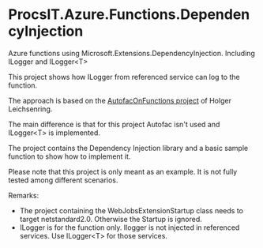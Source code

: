 # ProcsIT.Azure.Functions.DependencyInjection
Azure functions using Microsoft.Extensions.DependencyInjection. Including ILogger and ILogger&lt;T>

This project shows how ILogger<T> from referenced service can log to the function.

The approach is based on the [AutofacOnFunctions project](https://github.com/holgerleichsenring/AutofacOnFunctions) of Holger Leichsenring. 

The main difference is that for this project Autofac isn't used and ILogger&lt;T> is implemented.

The project contains the Dependency Injection library and a basic sample function to show how to implement it.

Please note that this project is only meant as an example. It is not fully tested among different scenarios.

Remarks:

 - The project containing the WebJobsExtensionStartup class needs to target netstandard2.0. Otherwise the Startup is ignored.
 - ILogger is for the function only. Ilogger is not injected in referenced services. Use ILogger&lt;T> for those services.
